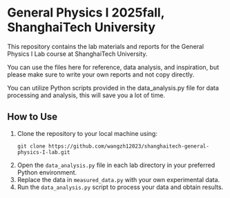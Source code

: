 # General Physics I 2025fall, ShanghaiTech University

This repository contains the lab materials and reports for the General Physics I Lab course at ShanghaiTech University. 

You can use the files here for reference, data analysis, and inspiration, but please make sure to write your own reports and not copy directly.

You can utilize Python scripts provided in the data_analysis.py file for data processing and analysis, this will save you a lot of time.

## How to Use

1. Clone the repository to your local machine using:
   ```
   git clone https://github.com/wangzh12023/shanghaitech-general-physics-I-lab.git
   ```
3. Open the `data_analysis.py` file in each lab directory in your preferred Python environment.
4. Replace the data in `measured_data.py` with your own experimental data.
5. Run the `data_analysis.py` script to process your data and obtain results.
